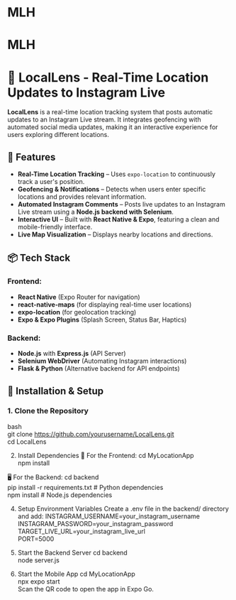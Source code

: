 ﻿# MLH
# MLH
# 📍 LocalLens - Real-Time Location Updates to Instagram Live  
**LocalLens** is a real-time location tracking system that posts automatic updates to an Instagram Live stream. It integrates geofencing with automated social media updates, making it an interactive experience for users exploring different locations.  

## 🚀 Features  
- **Real-Time Location Tracking** – Uses `expo-location` to continuously track a user's position.  
- **Geofencing & Notifications** – Detects when users enter specific locations and provides relevant information.  
- **Automated Instagram Comments** – Posts live updates to an Instagram Live stream using a **Node.js backend with Selenium**.  
- **Interactive UI** – Built with **React Native & Expo**, featuring a clean and mobile-friendly interface.  
- **Live Map Visualization** – Displays nearby locations and directions.  

## 📦 Tech Stack  
### **Frontend:**  
- **React Native** (Expo Router for navigation)  
- **react-native-maps** (for displaying real-time user locations)  
- **expo-location** (for geolocation tracking)  
- **Expo & Expo Plugins** (Splash Screen, Status Bar, Haptics)  

### **Backend:**  
- **Node.js** with **Express.js** (API Server)  
- **Selenium WebDriver** (Automating Instagram interactions)  
- **Flask & Python** (Alternative backend for API endpoints)  

## 🔧 Installation & Setup  
### **1. Clone the Repository**  
bash  
git clone https://github.com/yourusername/LocalLens.git  
cd LocalLens  

2. Install Dependencies
📱 For the Frontend:
cd MyLocationApp  
npm install

🖥️ For the Backend:
cd backend  
pip install -r requirements.txt  # Python dependencies  
npm install  # Node.js dependencies  

4. Setup Environment Variables
Create a .env file in the backend/ directory and add:
INSTAGRAM_USERNAME=your_instagram_username  
INSTAGRAM_PASSWORD=your_instagram_password  
TARGET_LIVE_URL=your_instagram_live_url  
PORT=5000  

5. Start the Backend Server
cd backend  
node server.js  

6. Start the Mobile App
cd MyLocationApp  
npx expo start  
Scan the QR code to open the app in Expo Go.
